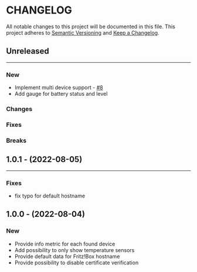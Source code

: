 # CHANGELOG

All notable changes to this project will be documented in this file.
This project adheres to [Semantic Versioning](http://semver.org/) and [Keep a Changelog](http://keepachangelog.com/).

## Unreleased

---

### New

* Implement multi device support - [#8](https://github.com/codeaffen/p3exporter-fritzbox-smarthome/pull/8)
* Add gauge for battery status and level

### Changes

### Fixes

### Breaks

## 1.0.1 - (2022-08-05)

---

### Fixes

* fix typo for default hostname


## 1.0.0 - (2022-08-04)

### New

* Provide info metric for each found device
* Add possibility to only show temperature sensors
* Provide default data for Fritz!Box hostname
* Provide possibility to disable certificate verification
